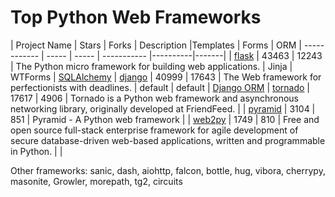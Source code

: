 # Top Python Web Frameworks

| Project Name | Stars | Forks | Description |Templates	| Forms	| ORM
| ------------ | ----- | ----- | ----------- |----------|-------|
| [flask](https://github.com/pallets/flask) | 43463 | 12243 | The Python micro framework for building web applications. | Jinja | WTForms | [SQLAlchemy](http://www.fullstackpython.com/object-relational-mappers-orms.html)
| [django](https://github.com/django/django) | 40999 | 17643 | The Web framework for perfectionists with deadlines. | default | default | [Django ORM](https://www.fullstackpython.com/object-relational-mappers-orms.html)
| [tornado](https://github.com/tornadoweb/tornado) | 17617 | 4906 | Tornado is a Python web framework and asynchronous networking library, originally developed at FriendFeed. | 
| [pyramid](https://github.com/Pylons/pyramid) | 3104 | 851 | Pyramid - A Python web framework | 
| [web2py](https://github.com/web2py/web2py) | 1749 | 810 | Free and open source full-stack enterprise framework for agile development of secure database-driven web-based applications, written and programmable in Python. | |

Other frameworks: sanic, dash, aiohttp, falcon, bottle, hug, vibora, cherrypy, masonite, Growler, morepath, tg2, circuits
